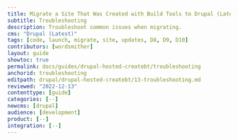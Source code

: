 ```yaml
---
title: Migrate a Site That Was Created with Build Tools to Drupal (Latest)
subtitle: Troubleshooting
description: Troubleshoot common issues when migrating.
cms: "Drupal (Latest)"
tags: [code, launch, migrate, site, updates, D8, D9, D10]
contributors: [wordsmither]
layout: guide
showtoc: true
permalink: docs/guides/drupal-hosted-createbt/troubleshooting
anchorid: troubleshooting
editpath: drupal/drupal-hosted-createbt/13-troubleshooting.md
reviewed: "2022-12-13"
contenttype: [guide]
categories: [--]
newcms: [drupal]
audience: [development]
product: [--]
integration: [--]
---
```


<Partial file="drupal/troubleshooting-drush.md" />

<Partial file="drupal/troubleshooting-general.md" />